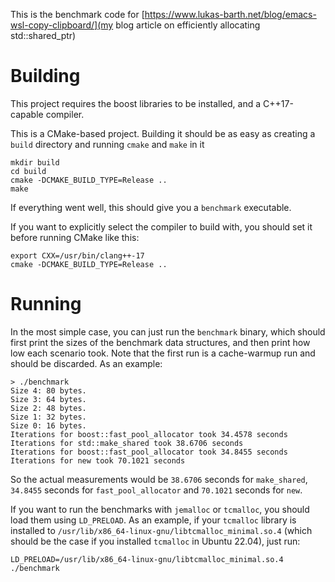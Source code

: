 This is the benchmark code for [https://www.lukas-barth.net/blog/emacs-wsl-copy-clipboard/](my blog article on efficiently allocating std::shared_ptr)

Building
==========

This project requires the boost libraries to be installed, and a C++17-capable compiler.

This is a CMake-based project. Building it should be as easy as creating a `build` directory and running `cmake` and `make` in it

```
mkdir build
cd build
cmake -DCMAKE_BUILD_TYPE=Release ..
make
```

If everything went well, this should give you a `benchmark` executable.

If you want to explicitly select the compiler to build with, you should set it before running CMake like this:

```
export CXX=/usr/bin/clang++-17
cmake -DCMAKE_BUILD_TYPE=Release ..
```

Running
=========

In the most simple case, you can just run the `benchmark` binary, which should first print the sizes of the benchmark data structures, and then print how low each scenario took. Note that the first run is a cache-warmup run and should be discarded. As an example:

```
> ./benchmark
Size 4: 80 bytes.
Size 3: 64 bytes.
Size 2: 48 bytes.
Size 1: 32 bytes.
Size 0: 16 bytes.
Iterations for boost::fast_pool_allocator took 34.4578 seconds
Iterations for std::make_shared took 38.6706 seconds
Iterations for boost::fast_pool_allocator took 34.8455 seconds
Iterations for new took 70.1021 seconds
```

So the actual measurements would be `38.6706` seconds for `make_shared`, `34.8455` seconds for `fast_pool_allocator` and `70.1021` seconds for `new`.

If you want to run the benchmarks with `jemalloc` or `tcmalloc`, you should load them using `LD_PRELOAD`. As an example, if your `tcmalloc` library is installed to `/usr/lib/x86_64-linux-gnu/libtcmalloc_minimal.so.4` (which should be the case if you installed `tcmalloc` in Ubuntu 22.04), just run:

```
LD_PRELOAD=/usr/lib/x86_64-linux-gnu/libtcmalloc_minimal.so.4 ./benchmark
```
